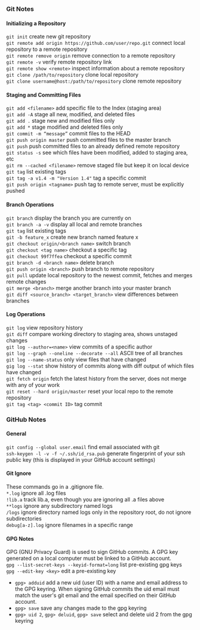### Git Notes

#### Initializing a Repository
`git init` create new git repository  <br/>
`git remote add origin https://github.com/user/repo.git` connect local repository to a remote repository <br/>
`git remote remove origin` remove connection to a remote repository <br/>
`git remote -v` verify remote repository link <br/>
`git remote show <remote>` inspect information about a remote repository <br/>
`git clone /path/to/repository` clone local repository <br/>
`git clone username@host:/path/to/repository` clone remote repository <br/>

#### Staging and Committing Files
`git add <filename>` add specific file to the Index (staging area) <br/>
`git add -A` stage all new, modified, and deleted files <br/>
`git add .` stage new and modified files only <br/>
`git add *` stage modified and deleted files only <br/>
`git commit -m “message”` commit files to the HEAD <br/>
`git push origin master` push committed files to the master branch <br/>
`git push` push committed files to an already defined remote repository  <br/>
`git status -s` see which files have been modified, added to staging area, etc <br/>
`git rm --cached <filename>` remove staged file but keep it on local device <br/>
`git tag` list existing tags <br/>
`git tag -a v1.4 -m "Version 1.4"` tag a specific commit <br/>
`git push origin <tagname>` push tag to remote server, must be explicitly pushed <br/>

#### Branch Operations
`git branch` display the branch you are currently on <br/>
`git branch -a -v` display all local and remote branches <br/>
`git tag` list existing tags <br/>
`git -b feature_x` create new branch named feature x <br/>
`git checkout origin/<branch name>` switch branch <br/>
`git checkout <tag name>` checkout a specific tag <br/>
`git checkout 99f7ffea` checkout a specific commit <br/>
`git branch -d <branch name>` delete branch <br/>
`git push origin <branch>` push branch to remote repository <br/>
`git pull` update local repository to the newest commit, fetches and merges remote changes <br/>
`git merge <branch>` merge another branch into your master branch <br/>
`git diff <source_branch> <target_branch>` view differences between branches <br/>

#### Log Operations
`git log` view repository history <br/>
`git diff` compare working directory to staging area, shows unstaged changes <br/>
`git log --author=<name>` view commits of a specific author <br/>
`git log --graph --oneline --decorate --all` ASCII tree of all branches <br/>
`git log --name-status` only view files that have changed <br/>
`gig log --stat` show history of commits along with diff output of which files have changed <br/>
`git fetch origin` fetch the latest history from the server, does not merge with any of your work <br/>
`git reset --hard origin/master` reset your local repo to the remote repository <br/>
`git tag <tag> <commit ID>` tag commit  <br/>

### GitHub Notes

#### General
`git config --global user.email` find email associated with git <br/>
`ssh-keygen -l -v -f ~/.ssh/id_rsa.pub` generate fingerprint of your ssh public key (this is displayed in your GitHub account settings) <br/>

#### Git Ignore
These commands go in a .gitignore file. <br/>
`*.log` ignore all .log files <br/>
`!lib.a` track lib.a, even though you are ignoring all .a files above <br/>
`**logs` ignore any subdirectory named logs <br/>
`/logs` ignore directory named logs only in the repository root, do not ignore subdirectories <br/>
`debug[a-z].log` ignore filenames in a specific range <br/>

#### GPG Notes
GPG (GNU Privacy Guard) is used to sign GitHub commits. A GPG key generated on a local computer must be linked to a GitHub account. <br/>
`gpg --list-secret-keys --keyid-format=long` list pre-existing gpg keys <br/>
`gpg --edit-key <key>` edit a pre-existing key
* `gpg> adduid` add a new uid (user ID) with a name and email address to the GPG keyring. When signing GitHub commits the uid email must match the user's git email and the email specified on their GitHub account.
* `gpg> save` save any changes made to the gpg keyring
* `gpg> uid 2`, `gpg> deluid`, `gpg> save` select and delete uid 2 from the gpg keyring





